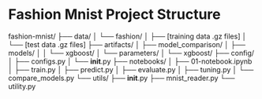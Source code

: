 # Fashion Mnist Project Structure

fashion-mnist/
├── data/
│   └── fashion/
│       ├── [training data .gz files]
│       └── [test data .gz files]
├── artifacts/
│   ├── model_comparison/
│   ├── models/
│   │   └── xgboost/
│   └── parameters/
│       └── xgboost/
├── config/
│   ├── configs.py
│   └── __init__.py
├── notebooks/
│   ├── 01-notebook.ipynb
│   ├── train.py
│   ├── predict.py
│   ├── evaluate.py
│   ├── tuning.py
│   └── compare_models.py
└── utils/
    ├── __init__.py
    ├── mnist_reader.py
    └── utility.py
